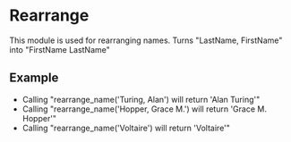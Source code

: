Rearrange
=========

This module is used for rearranging names.
Turns "LastName, FirstName" into "FirstName LastName"

## Example

* Calling "rearrange_name('Turing, Alan') will return 'Alan Turing'"
* Calling "rearrange_name('Hopper, Grace M.') will return 'Grace M. Hopper'"
* Calling "rearrange_name('Voltaire') will return 'Voltaire'"
